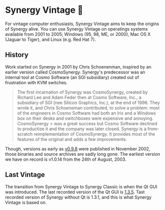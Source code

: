# Synergy Vintage 🍷

For vintage computer enthusiasts, Synergy Vintage aims to keep the origins of 
Synergy alive. You can use Synergy Vintage on operatings systems
available from 2001 to 2005; Windows (95, 98, ME, or 2000), Mac OS X 
(Jaguar to Tiger), and Linux (e.g. Red Hat 7).

## History

Work started on Synergy in 2001 by Chris Schoenenman, inspired by an earlier 
version called CosmoSynergy. Synergy's predecessor was an internal
tool at Cosmo Software (an SGI subsidiary) created out of frustration with 
KVM switches.

> The first incarnation of Synergy was CosmoSynergy, created by Richard Lee 
and Adam Feder then at Cosmo Software, Inc., a subsidiary of 
> SGI (nee Silicon Graphics, Inc.), at the end of 1996. They wrote it, and 
> Chris Schoeneman contributed, to solve a problem: most of the engineers in 
> Cosmo Software had both an Irix and a Windows box on their desks and 
> switchboxes were expensive and annoying. CosmoSynergy > was a great success 
> but Cosmo Software declined to productize it and the company was later 
> closed.
> Synergy is a from-scratch reimplementation of CosmoSynergy. It provides most
> of the features of the original and adds a few improvements.

Though, versions as early as 
[v0.9.8](https://web.archive.org/web/20021102070634/http://sourceforge.net/project/showfiles.php?group_id=59275)
were published in November 2002, those binaries and source archives are sadly 
long gone. The earliest version we have on record is v1.0.14 from the 24th of 
August, 2003.

## Last Vintage

The transition from Synergy Vintage to Synergy Classic is when the Qt GUI was 
introduced. The last recorded version of the Qt GUI is 
[1.3.5](https://github.com/symless/synergy-core/releases/tag/1.3.5). 
Tast recorded version of Synergy without Qt is 1.3.1, and this is what 
Synergy Vintage is based on.
